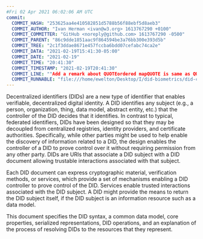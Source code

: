 ```yaml
---
#Fri 02 Apr 2021 06:02:06 AM UTC
commit:
  COMMIT_HASH: "253625aa4e410582851d5788b56f88ebf5d8aeb3"
  COMMIT_AUTHOR: "Ivan Herman <ivan@w3.org> 1613767290 +0100"
  COMMIT_COMMITTER: "GitHub <noreply@github.com> 1613767290 -0500"
  COMMIT_PARENT: "86c9dde1851aac9f864594be3a76bb300e393d5b"
  COMMIT_TREE: "2c1f3ddae8671e457fccba6bdd07cefabc74ca2e"
  COMMIT_DATA: "2021-02-19T15:41:30-05:00"
  COMMIT_DATE: "2021-02-19"
  COMMIT_TIME: "20:41:30"
  COMMIT_TIMESTAMP: "2021-02-19T20:41:30"
  COMMIT_LINE: ""Add a remark about QUOTEordered mapQUOTE is same as QUOTEmapQUOTE."
  COMMIT_RUNNABLE: "file:///home/ewelton/Desktop/I/did-biometrics/did-core-dataset/analysis/gitinfo/253625aa4e410582851d5788b56f88ebf5d8aeb3/snapshot/index.html"
---
```


<section id="abstract">
<p>
<a>Decentralized identifiers</a> (DIDs) are a new type of identifier that
enables verifiable, decentralized digital identity. A <a>DID</a> identifies any
subject (e.g., a person, organization, thing, data model, abstract entity, etc.)
that the controller of the <a>DID</a> decides that it identifies. In contrast to
typical, federated identifiers, <a>DIDs</a> have been designed so that they may
be decoupled from centralized registries, identity providers, and certificate
authorities. Specifically, while other parties might be used to help enable the
discovery of information related to a <a>DID</a>, the design enables the
controller of a <a>DID</a> to prove control over it without requiring permission
from any other party. <a>DIDs</a> are <a>URIs</a> that associate a <a>DID
subject</a> with a <a>DID document</a> allowing trustable interactions
associated with that subject.
    </p>
<p>
Each <a>DID document</a> can express cryptographic material, <a>verification
methods</a>, or <a>services</a>, which provide a set of mechanisms enabling a
<a>DID controller</a> to prove control of the <a>DID</a>. <a>Services</a> enable
trusted interactions associated with the <a>DID subject</a>. A <a>DID</a> might
provide the means to return the <a>DID subject</a> itself, if the <a>DID
subject</a> is an information resource such as a data model.
    </p>
<p>
This document specifies the DID syntax, a common data model, core properties,
serialized representations, DID operations, and an explanation of the process
of resolving DIDs to the resources that they represent.
    </p>
</section>
